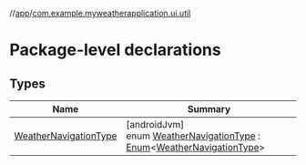 //[app](../../index.md)/[com.example.myweatherapplication.ui.util](index.md)

# Package-level declarations

## Types

| Name | Summary |
|---|---|
| [WeatherNavigationType](-weather-navigation-type/index.md) | [androidJvm]<br>enum [WeatherNavigationType](-weather-navigation-type/index.md) : [Enum](https://kotlinlang.org/api/latest/jvm/stdlib/kotlin/-enum/index.html)&lt;[WeatherNavigationType](-weather-navigation-type/index.md)&gt; |
